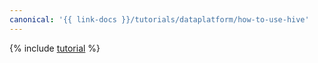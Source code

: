 ```yaml
---
canonical: '{{ link-docs }}/tutorials/dataplatform/how-to-use-hive'
---
```


{% include [tutorial](../../_tutorials/dataplatform/data-processing/how-to-use-hive.md) %}